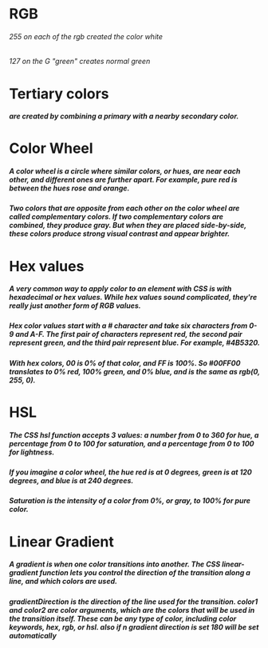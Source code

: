 # RGB

###### 255 on each of the rgb created the color white
###### 127 on the G "green" creates normal green
 

  # Tertiary colors 
  
  ##### are created by combining a primary with a nearby secondary color.

  # Color Wheel

  ##### A color wheel is a circle where similar colors, or hues, are near each other, and different ones are further apart. For example, pure red is between the hues rose and orange.

##### Two colors that are opposite from each other on the color wheel are called complementary colors. If two complementary colors are combined, they produce gray. But when they are placed side-by-side, these colors produce strong visual contrast and appear brighter.

# Hex values


##### A very common way to apply color to an element with CSS is with hexadecimal or hex values. While hex values sound complicated, they're really just another form of RGB values.

##### Hex color values start with a # character and take six characters from 0-9 and A-F. The first pair of characters represent red, the second pair represent green, and the third pair represent blue. For example, #4B5320.

##### With hex colors, 00 is 0% of that color, and FF is 100%. So #00FF00 translates to 0% red, 100% green, and 0% blue, and is the same as rgb(0, 255, 0).

# HSL

##### The CSS hsl function accepts 3 values: a number from 0 to 360 for hue, a percentage from 0 to 100 for saturation, and a percentage from 0 to 100 for lightness.

##### If you imagine a color wheel, the hue red is at 0 degrees, green is at 120 degrees, and blue is at 240 degrees.

##### Saturation is the intensity of a color from 0%, or gray, to 100% for pure color.

# Linear Gradient

##### A gradient is when one color transitions into another. The CSS linear-gradient function lets you control the direction of the transition along a line, and which colors are used.

##### gradientDirection is the direction of the line used for the transition. color1 and color2 are color arguments, which are the colors that will be used in the transition itself. These can be any type of color, including color keywords, hex, rgb, or hsl. also if n gradient direction is set 180 will be set automatically